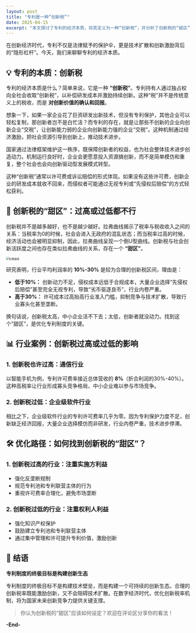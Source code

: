 ```yaml
---
layout: post
title: "专利是一种“创新税”"
date: 2025-04-15
excerpt: "本文探讨了专利的经济本质，将其定义为一种“创新税”，并分析了创新税的“甜区”以及如何通过优化专利制度来激励创新和促进技术扩散。"
---
```


在创新经济时代，专利不仅是法律赋予的保护伞，更是技术扩散和创新激励背后的“隐形杠杆”。今天，我们来聊聊专利的经济本质。

## 💡 专利的本质：创新税

专利的经济本质是什么？简单来说，它是一种 **“创新税”**。专利持有人通过独占权向全社会收取“创新税”，以补偿研发成本并激励持续创新。这种“税”并不是传统意义上的税收，而是 **对创新价值的确认和回报**。

想象一下，如果一家企业花了巨资研发出新技术，但没有专利保护，其他企业可以轻松复制，那创新者岂不是白忙活？而专利的存在，就是让那些不创新的企业向创新企业“交税”，让创新能力弱的企业向创新能力强的企业“交税”。这种机制通过经济激励，把社会资源引导到创新上，推动技术进步。

国家通过法律框架维护这一秩序，既保障创新者的权益，也为社会整体技术进步创造动力。机制运行良好时，企业会更愿意投入资源搞创新，而不是简单模仿和重复，整个社会也会向创新驱动型发展模式转型。

这种“创新税”通常以许可费或诉讼赔偿的形式体现。如果没有这些许可费，创新企业的研发成本就收不回来，而侵权者可能通过无视专利或“先侵权后赔偿”的方式轻松获利。

## 🎯 创新税的“甜区”：过高或过低都不行

创新税并不是越多越好，也不是越少越好。拉弗曲线揭示了税率与税收收入之间的关系：当税率为0的时候，社会会进入无政府的混乱状态；而当税率过高的时候，经济活动也会被明显抑制，因此，拉弗曲线呈现一个倒U型曲线。创新税与社会创新活跃度之间也存在类似拉弗曲线的关系，存在一个 **“甜区”**。

<img src="C:\Users\31798\Desktop\P1C255010\拉夫曲线.png" alt="拉弗曲线" style="zoom:50%;" />

研究表明，行业平均利润率的 **10%-30%** 是较为合理的创新税区间，理由是：

- **低于10%：** 创新动力不足，侵权成本远低于合规成本，大量企业选择“先侵权后赔偿”甚至完全无视专利，导致“劣币驱逐良币”，行业内卷严重。
- **高于30%：** 许可成本过高抬高行业准入门槛，抑制竞争与技术扩散，导致行业寡头化甚至垄断。

换句话说，创新税太高，中小企业活不下去；太低，创新者就没动力。找到这个“甜区”，是优化专利制度的关键。

## 📊 行业案例：创新税过高或过低的影响

### **1. 创新税也许过高：通信行业**

以智能手机为例，专利许可费率接近总体营收的 **8%**（折合利润的30%-40%）。这种高税率让行业形成寡头竞争格局，中小企业难以参与市场竞争。

### **2. 创新税过低：企业级软件行业**

相比之下，企业级软件行业的专利许可费率几乎为零。因为专利保护力度不足，创新缺乏经济回报，大量企业选择模仿而非研发，行业内卷严重，技术进步停滞。

## 🛠️ 优化路径：如何找到创新税的“甜区”？

### **1. 创新税过高的行业：注重实施方利益**
- 强化反垄断规制
- 规范专利池和专利联营主体的行为
- 重视许可费率合理化，避免市场垄断

### **2. 创新税过低的行业：注重权利人利益**
- 强化知识产权保护
- 鼓励建立专利池和专利联营主体
- 通过集中管理和许可提升专利价值，激励创新

## 💎 结语

**专利制度的终极目标是构建创新生态**

专利制度的终极目标不是构建技术壁垒，而是构建一个可持续的创新生态。合理的创新税率既能激励创新，又不会阻碍技术扩散。在数字经济时代，优化创新税率机制，将为国家未来创新竞争力提供关键支撑。

> 你认为创新税的“甜区”应该如何设定？欢迎在评论区分享你的看法！

**-End-**